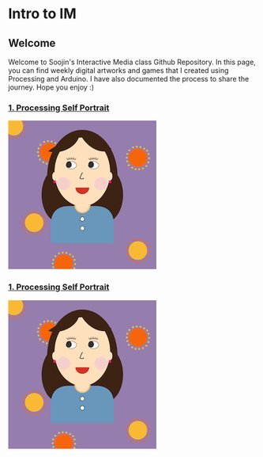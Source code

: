 # Intro to IM

## Welcome

Welcome to Soojin's Interactive Media class Github Repository. In this page, you can find weekly digital artworks and games that I created using Processing and Arduino. I have also documented the process to share the journey. Hope you enjoy :) 

### [1. Processing Self Portrait ](https://github.com/Soojin-Lee0819/IntrotoIM/tree/main/January26) 

![alt-text](images/soojinportrait.gif)

                                            
### [1. Processing Self Portrait ](https://github.com/Soojin-Lee0819/IntrotoIM/tree/main/January26) 

![alt-text](images/soojinportrait.gif)
